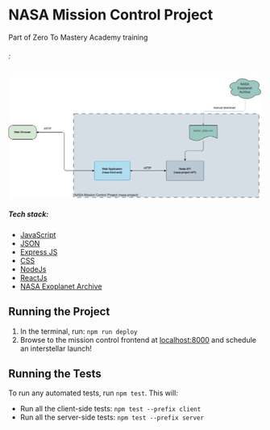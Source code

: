 # NASA Mission Control Project

Part of Zero To Mastery Academy training

###### :
<img width="1437" alt="image" src="./Nasa-Project.jpg">

##### Tech stack:
- [JavaScript](https://developer.mozilla.org/en-US/docs/Web/JavaScript)
- [JSON](https://json.org/)
- [Express JS](https://expressjs.com/)
- [CSS](https://developer.mozilla.org/pt-BR/docs/Web/CSS)
- [NodeJs](https://nodejs.org/)
- [ReactJs](https://reactjs.org/)
- [NASA Exoplanet Archive](https://exoplanetarchive.ipac.caltech.edu/docs/data.html)


## Running the Project

1. In the terminal, run: `npm run deploy`
2. Browse to the mission control frontend at [localhost:8000](http://localhost:8000) and schedule an interstellar launch!


## Running the Tests

To run any automated tests, run `npm test`. This will: 
* Run all the client-side tests: `npm test --prefix client`
* Run all the server-side tests: `npm test --prefix server` 